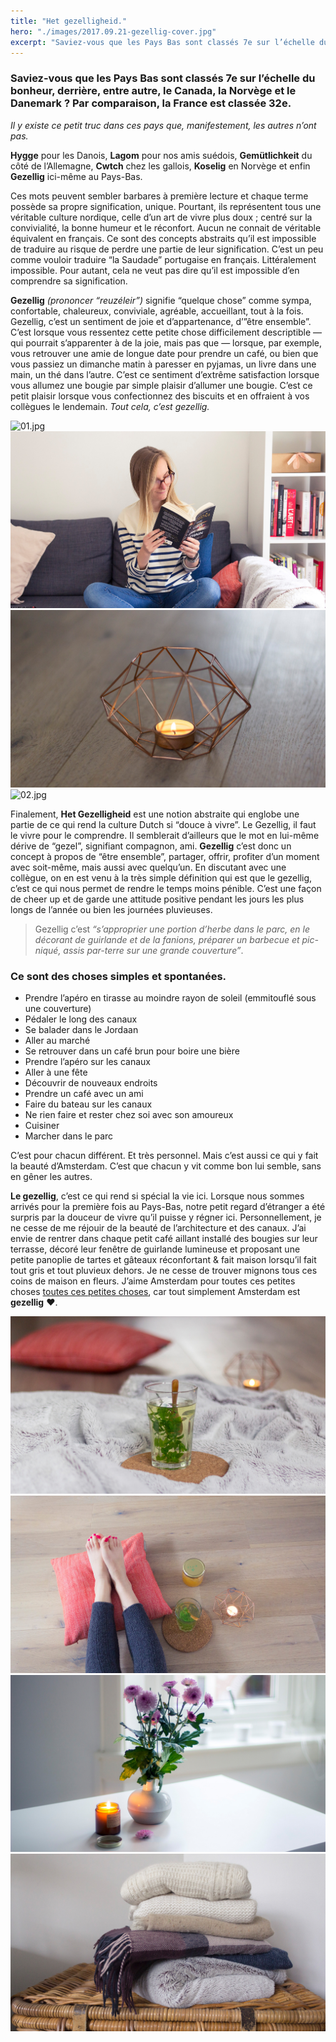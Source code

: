 ```yaml
---
title: "Het gezelligheid."
hero: "./images/2017.09.21-gezellig-cover.jpg"
excerpt: "Saviez-vous que les Pays Bas sont classés 7e sur l’échelle du bonheur, derrière, entre autre, le Canada, la Norvège et le Danemark ? Par comparaison, la France est classée 32e. Il y existe ce petit truc dans ces pays que, manifestement, les autres n’ont pas. Hygge pour les Danois, Lagom pour nos amis suédois, Gemütlichkeit"
---
```

### Saviez-vous que les Pays Bas sont classés 7e sur l’échelle du bonheur, derrière, entre autre, le Canada, la Norvège et le Danemark ? Par comparaison, la France est classée 32e.

_Il y existe ce petit truc dans ces pays que, manifestement, les autres n’ont pas._

**Hygge** pour les Danois, **Lagom** pour nos amis suédois, **Gemütlichkeit** du côté de l’Allemagne, **Cwtch** chez les gallois, **Koselig** en Norvège et enfin **Gezellig** ici-même au Pays-Bas.

Ces mots peuvent sembler barbares à première lecture et chaque terme possède sa propre signification, unique. Pourtant, ils représentent tous une véritable culture nordique, celle d’un art de vivre plus doux ; centré sur la convivialité, la bonne humeur et le réconfort. Aucun ne connait de véritable équivalent en français. Ce sont des concepts abstraits qu’il est impossible de traduire au risque de perdre une partie de leur signification. C’est un peu comme vouloir traduire “la Saudade” portugaise en français. Littéralement impossible. Pour autant, cela ne veut pas dire qu’il est impossible d’en comprendre sa signification.

**Gezellig** _(prononcer “reuzéleir”)_ signifie “quelque chose” comme sympa, confortable, chaleureux, conviviale, agréable, accueillant, tout à la fois. Gezellig, c’est un sentiment de joie et d’appartenance, d’”être ensemble”. C’est lorsque vous ressentez cette petite chose difficilement descriptible — qui pourrait s’apparenter à de la joie, mais pas que — lorsque, par exemple, vous retrouver une amie de longue date pour prendre un café, ou bien que vous passiez un dimanche matin à paresser en pyjamas, un livre dans une main, un thé dans l’autre. C’est ce sentiment d’extrême satisfaction lorsque vous allumez une bougie par simple plaisir d’allumer une bougie. C’est ce petit plaisir lorsque vous confectionnez des biscuits et en offraient à vos collègues le lendemain. _Tout cela, c’est gezellig._

<img alt="01.jpg" src="./images/01.jpg">
<img alt="2017.09.21-gezellig-01.jpg" src="./images/2017.09.21-gezellig-01.jpg">

<img alt="2017.09.21-gezellig-02.jpg" src="./images/2017.09.21-gezellig-02.jpg">
<img alt="02.jpg" src="./images/02.jpg">

Finalement, **Het Gezelligheid** est une notion abstraite qui englobe une partie de ce qui rend la culture Dutch si “douce à vivre”. Le Gezellig, il faut le vivre pour le comprendre. Il semblerait d’ailleurs que le mot en lui-même dérive de “gezel”, signifiant compagnon, ami. **Gezellig** c’est donc un concept à propos de “être ensemble”, partager, offrir, profiter d’un moment avec soit-même, mais aussi avec quelqu’un. En discutant avec une collègue, on en est venu à la très simple définition qui est que le gezellig, c’est ce qui nous permet de rendre le temps moins pénible. C’est une façon de cheer up et de garde une attitude positive pendant les jours les plus longs de l’année ou bien les journées pluvieuses.
> Gezellig c’est _“s’approprier une portion d’herbe dans le parc, en le décorant de guirlande et de la fanions, préparer un barbecue et pic-niqué, assis par-terre sur une grande couverture”_.

### Ce sont des choses simples et spontanées.
- Prendre l’apéro en tirasse au moindre rayon de soleil (emmitouflé sous une couverture)
- Pédaler le long des canaux
- Se balader dans le Jordaan
- Aller au marché
- Se retrouver dans un café brun pour boire une bière
- Prendre l’apéro sur les canaux
- Aller à une fête
- Découvrir de nouveaux endroits
- Prendre un café avec un ami
- Faire du bateau sur les canaux
- Ne rien faire et rester chez soi avec son amoureux
- Cuisiner
- Marcher dans le parc

C’est pour chacun différent. Et très personnel. Mais c’est aussi ce qui y fait la beauté d’Amsterdam. C’est que chacun y vit comme bon lui semble, sans en gêner les autres.

**Le gezellig**, c’est ce qui rend si spécial la vie ici. Lorsque nous sommes arrivés pour la première fois au Pays-Bas, notre petit regard d’étranger a été surpris par la douceur de vivre qu’il puisse y régner ici. Personnellement, je ne cesse de me réjouir de la beauté de l’architecture et des canaux. J’ai envie de rentrer dans chaque petit café aillant installé des bougies sur leur terrasse, décoré leur fenêtre de guirlande lumineuse et proposant une petite panoplie de tartes et gâteaux réconfortant & fait maison lorsqu’il fait tout gris et tout pluvieux dehors. Je ne cesse de trouver mignons tous ces coins de maison en fleurs. J’aime Amsterdam pour toutes ces petites choses [toutes ces petites choses](http://adeux-cestmieux.com/petites-choses-amsterdam/), car tout simplement Amsterdam est **gezellig** ♥.

<div class="gallery">
<img alt="2017.09.21-gezellig-03.jpg" src="./images/2017.09.21-gezellig-03.jpg" title="Un « verse munt thee » maison ❤️">
<img alt="2017.09.21-gezellig-04.jpg" src="./images/2017.09.21-gezellig-04.jpg" title="Mode cocooning activé !">
<img alt="2017.09.21-gezellig-06.jpg" src="./images/2017.09.21-gezellig-06.jpg" title="Une bougie, des fleurs, toujours">
<img alt="2017.09.21-gezellig-05.jpg" src="./images/2017.09.21-gezellig-05.jpg" title="Petits yeux au petit matin">
</div>

</div>
</div>
</div>
